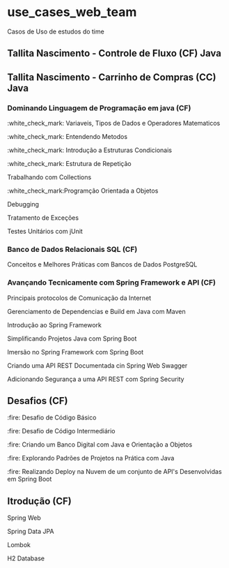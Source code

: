 # use_cases_web_team
Casos de Uso de estudos do time


## Tallita Nascimento - Controle de Fluxo (CF) Java
## Tallita Nascimento - Carrinho de Compras (CC) Java

### Dominando Linguagem de Programação em java (CF)
<p>:white_check_mark: Variaveis, Tipos de Dados e Operadores Matematicos 
<p>:white_check_mark: Entendendo Metodos
<p>:white_check_mark: Introdução a Estruturas Condicionais 
<p>:white_check_mark: Estrutura de Repetição
<p>Trabalhando com Collections
<p>:white_check_mark:Programção Orientada a Objetos
<p>Debugging
<p>Tratamento de Exceções
<p>Testes Unitários com jUnit <br>

### Banco de Dados Relacionais SQL (CF)
<p>Conceitos e Melhores Práticas com Bancos de Dados PostgreSQL <br>

### Avançando Tecnicamente com Spring Framework e API (CF)
<p>Principais protocolos de Comunicação da Internet
<p>Gerenciamento de Dependencias e Build em Java com Maven
<p>Introdução ao Spring Framework
<p>Simplificando Projetos Java com Spring Boot
<p>Imersão no Spring Framework com Spring Boot
<p>Criando uma API REST Documentada cin Spring Web Swagger
<p>Adicionando Segurança a uma API REST com Spring Security <br>

## Desafios (CF)
<p>:fire: Desafio de Código Básico
<p>:fire: Desafio de Código Intermediário 
<p>:fire: Criando um Banco Digital com Java e Orientação a Objetos
<p>:fire: Explorando Padrões de Projetos na Prática com Java
<p>:fire: Realizando Deploy na Nuvem de um conjunto de API's Desenvolvidas em Spring Boot


## Itrodução (CF)
<p>Spring Web
<p>Spring Data JPA
<p>Lombok
<p>H2 Database
